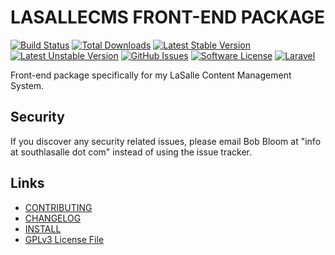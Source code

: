 # LASALLECMS FRONT-END PACKAGE

[![Build Status](https://img.shields.io/travis/lasallecms/lasallecms-l5-lasallecmsfrontend-pkg/master.svg?style=flat-square)](https://travis-ci.org/lasallecms/lasallecms-l5-lasallecmsfrontend-pkg)
[![Total Downloads](https://img.shields.io/packagist/dt/lasallecms/lasallecmsfrontend.svg?style=flat-square)](https://packagist.org/packages/lasallecms/lasallecmsfrontend)
[![Latest Stable Version](https://poser.pugx.org/lasallecms/lasallecmsfrontend/v/stable.svg)](https://packagist.org/packages/lasallecms/lasallecmsfrontend)
[![Latest Unstable Version](https://poser.pugx.org/lasallecms/lasallecmsfrontend/v/unstable.svg)](https://packagist.org/packages/lasallecms/lasallecmsfrontend)
[![GitHub Issues](https://img.shields.io/github/issues/lasallecms/lasallecms-l5-lasallecmsfrontend-pkg.svg)](https://github.com/lasallecms/lasallecms-l5-lasallecmsfrontend-pkg/issues)
[![Software License](https://img.shields.io/badge/license-GPLv3-brightgreen.svg?style=flat-square)](LICENSE.md)
[![Laravel](https://img.shields.io/badge/Laravel-v5.1-brightgreen.svg?style=flat-square)](http://laravel.com)

Front-end package specifically for my LaSalle Content Management System. 


## Security

If you discover any security related issues, please email Bob Bloom at "info at southlasalle dot com" instead of using the issue tracker.


## Links

* [CONTRIBUTING](CONTRIBUTING.md)
* [CHANGELOG](CHANGELOG.md)
* [INSTALL](INSTALL.md)
* [GPLv3 License File](LICENSE.md)



